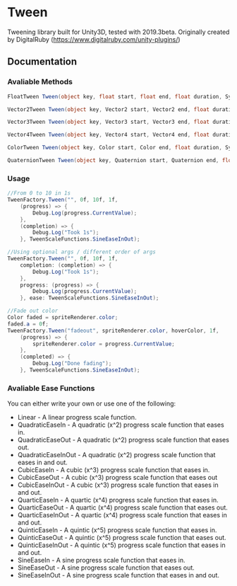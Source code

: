 # Tween
Tweening library built for Unity3D, tested with 2019.3beta.
Originally created by DigitalRuby (https://www.digitalruby.com/unity-plugins/)

## Documentation
### Avaliable Methods
```csharp
FloatTween Tween(object key, float start, float end, float duration, System.Action<ITween<float>> progress = null, System.Action<ITween<float>> completion = null, Func<float, float> ease = null)
```
```csharp
Vector2Tween Tween(object key, Vector2 start, Vector2 end, float duration, System.Action<ITween<Vector2>> progress, System.Action<ITween<Vector2>> completion = null, Func<float, float> ease = null)
```
```csharp
Vector3Tween Tween(object key, Vector3 start, Vector3 end, float duration, System.Action<ITween<Vector3>> progress, System.Action<ITween<Vector3>> completion = null, Func<float, float> ease = null)
```
```csharp
Vector4Tween Tween(object key, Vector4 start, Vector4 end, float duration, System.Action<ITween<Vector4>> progress = null, System.Action<ITween<Vector4>> completion = null, Func<float, float> ease = null)
```
```csharp
ColorTween Tween(object key, Color start, Color end, float duration, System.Action<ITween<Color>> progress = null, System.Action<ITween<Color>> completion = null, Func<float, float> ease = null)
```
```csharp
QuaternionTween Tween(object key, Quaternion start, Quaternion end, float duration, System.Action<ITween<Quaternion>> progress = null, System.Action<ITween<Quaternion>> completion = null, Func<float, float> ease = null)
```
### Usage
```csharp
//From 0 to 10 in 1s
TweenFactory.Tween("", 0f, 10f, 1f, 
    (progress) => {
        Debug.Log(progress.CurrentValue);
    },
    (completion) => {
        Debug.Log("Took 1s");
    }, TweenScaleFunctions.SineEaseInOut);

//Using optional args / different order of args
TweenFactory.Tween("", 0f, 10f, 1f,
    completion: (completion) => {
        Debug.Log("Took 1s");
    },
    progress: (progress) => {
        Debug.Log(progress.CurrentValue);
    }, ease: TweenScaleFunctions.SineEaseInOut);
```
```csharp
//Fade out color
Color faded = spriteRenderer.color;
faded.a = 0f;
TweenFactory.Tween("fadeout", spriteRenderer.color, hoverColor, 1f,
    (progress) => {
        spriteRenderer.color = progress.CurrentValue;
    },
    (completed) => {
        Debug.Log("Done fading");
    }, TweenScaleFunctions.SineEaseInOut);
```

### Avaliable Ease Functions
You can either write your own or use one of the following:
- Linear - A linear progress scale function.
- QuadraticEaseIn - A quadratic (x^2) progress scale function that eases in. 
- QuadraticEaseOut - A quadratic (x^2) progress scale function that eases out.
- QuadraticEaseInOut - A quadratic (x^2) progress scale function that eases in and out.
- CubicEaseIn - A cubic (x^3) progress scale function that eases in.
- CubicEaseOut - A cubic (x^3) progress scale function that eases out
- CubicEaseInOut - A cubic (x^3) progress scale function that eases in and out.
- QuarticEaseIn - A quartic (x^4) progress scale function that eases in.
- QuarticEaseOut - A quartic (x^4) progress scale function that eases out.
- QuarticEaseInOut - A quartic (x^4) progress scale function that eases in and out.
- QuinticEaseIn - A quintic (x^5) progress scale function that eases in.
- QuinticEaseOut - A quintic (x^5) progress scale function that eases out.
- QuinticEaseInOut - A quintic (x^5) progress scale function that eases in and out.
- SineEaseIn - A sine progress scale function that eases in.
- SineEaseOut - A sine progress scale function that eases out.
- SineEaseInOut - A sine progress scale function that eases in and out.
